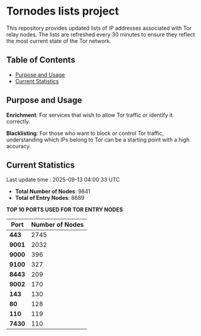 # Tornodes lists project

This repository provides updated lists of IP addresses associated with Tor relay nodes. The lists are refreshed every 30 minutes to ensure they reflect the most current state of the Tor network.

## Table of Contents

- [Purpose and Usage](#purpose-and-usage)
- [Current Statistics](#current-statistics)


## Purpose and Usage

**Enrichment**: For services that wish to allow Tor traffic or identify it correctly.

**Blacklisting**: For those who want to block or control Tor traffic, understanding which IPs belong to Tor can be a starting point with a high accuracy.

## Current Statistics

Last update time : 2025-09-13 04:00:33 UTC

- **Total Number of Nodes**: 9841
- **Total of Entry Nodes**: 8689

**TOP 10 PORTS USED FOR TOR ENTRY NODES**

| **Port** | **Number of Nodes** |
|------|-----------------|
| **443**   | 2745  |
| **9001**   | 2032  |
| **9000**   | 396  |
| **9100**   | 327  |
| **8443**   | 209  |
| **9002**   | 170  |
| **143**   | 130  |
| **80**   | 128  |
| **110**   | 119  |
| **7430**   | 110  |

